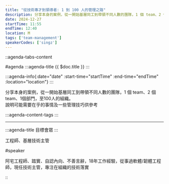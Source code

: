```yaml
---
title: "從技術專才到領導者: 1 到 100 人的管理之路"
description: 分享本身的案例，從一開始基層同工到帶領不同人數的團隊，1 個 team、2 個team、1個部門，至100人的組織。說明可能需要在乎的事情及一些管理技巧供參考。
date: 2024-12-27
startTime: 11:55
endTime: 12:40
location: M
tags: ['team-management']
speakerCodes: ['singz']
---
```


::agenda-tabs-content
<!--議程資訊-->
#agenda
:::agenda-title
{{ $doc.title }}
:::

:::agenda-info{:date="date" :start-time="startTime" :end-time="endTime" :location="location"}
:::

<!--議程資訊(內容)-->
分享本身的案例，從一開始基層同工到帶領不同人數的團隊，1 個 team、2 個team、1個部門，至100人的組織。<br>
說明可能需要在乎的事情及一些管理技巧供參考

:::agenda-content-tags
:::

---

:::agenda-title
目標會眾
:::

<!--目標會眾(內容)-->
工程師、基層技術主管

<!--講者介紹-->
#speaker
<!--講者介紹(內容)-->
阿宅工程師、踏實、自認內向、不善言辭，18年工作經驗，從事過軟體/韌體工程師，現任技術主管，專注在組織的技術落實

::
